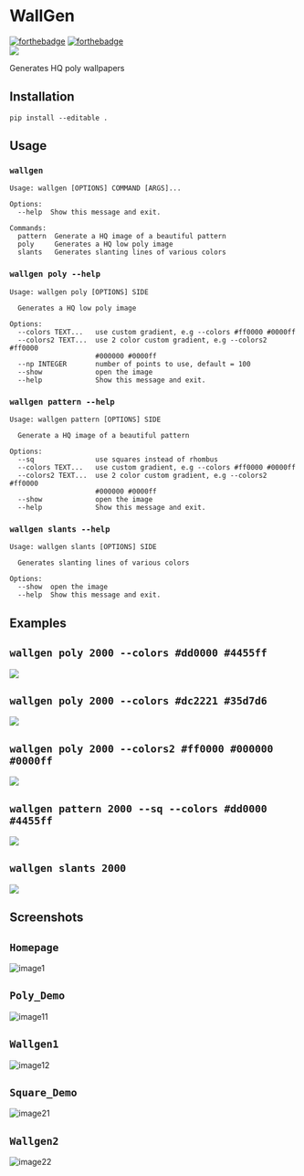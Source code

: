 # WallGen
[![forthebadge](https://forthebadge.com/images/badges/made-with-python.svg)](https://forthebadge.com)   [![forthebadge](https://forthebadge.com/images/badges/built-with-love.svg)](https://forthebadge.com)  
[![](https://img.shields.io/badge/Demo-yellow.svg?style=for-the-badge)](http://wallgen.herokuapp.com/)


Generates HQ poly wallpapers

## Installation 

`pip install --editable .`

## Usage

### `wallgen`

```
Usage: wallgen [OPTIONS] COMMAND [ARGS]...

Options:
  --help  Show this message and exit.

Commands:
  pattern  Generate a HQ image of a beautiful pattern
  poly     Generates a HQ low poly image
  slants   Generates slanting lines of various colors
```

### `wallgen poly --help`

```
Usage: wallgen poly [OPTIONS] SIDE

  Generates a HQ low poly image

Options:
  --colors TEXT...   use custom gradient, e.g --colors #ff0000 #0000ff
  --colors2 TEXT...  use 2 color custom gradient, e.g --colors2 #ff0000
                     #000000 #0000ff
  --np INTEGER       number of points to use, default = 100
  --show             open the image
  --help             Show this message and exit.
```

### `wallgen pattern --help`


```
Usage: wallgen pattern [OPTIONS] SIDE

  Generate a HQ image of a beautiful pattern

Options:
  --sq               use squares instead of rhombus
  --colors TEXT...   use custom gradient, e.g --colors #ff0000 #0000ff
  --colors2 TEXT...  use 2 color custom gradient, e.g --colors2 #ff0000
                     #000000 #0000ff
  --show             open the image
  --help             Show this message and exit.
```

### `wallgen slants --help`

```
Usage: wallgen slants [OPTIONS] SIDE

  Generates slanting lines of various colors

Options:
  --show  open the image
  --help  Show this message and exit.
```

## Examples

## `wallgen poly 2000 --colors #dd0000 #4455ff`

![](./images/demo1.png)

## `wallgen poly 2000 --colors #dc2221 #35d7d6`

![](./images/demo2.png)

## `wallgen poly 2000 --colors2 #ff0000 #000000 #0000ff`

![](./images/demo5.png)

## `wallgen pattern 2000 --sq --colors #dd0000 #4455ff`

![](./images/demo3.png)

## `wallgen slants 2000`

![](./images/demo4.png)


## Screenshots

## `Homepage`

![image1](https://user-images.githubusercontent.com/35899910/46815188-0a84d280-cd98-11e8-9d74-20ffd4239148.png)

## `Poly_Demo`

![image11](https://user-images.githubusercontent.com/35899910/46815367-664f5b80-cd98-11e8-9247-1e96dac8b8e1.png)

## `Wallgen1`

![image12](https://user-images.githubusercontent.com/35899910/46815734-22108b00-cd99-11e8-9ec5-006118b87532.png)

## `Square_Demo`

![image21](https://user-images.githubusercontent.com/35899910/46815830-53895680-cd99-11e8-8795-fa8f6731e153.png)

## `Wallgen2`

![image22](https://user-images.githubusercontent.com/35899910/46815900-76b40600-cd99-11e8-8123-966446e9c0b7.png)

